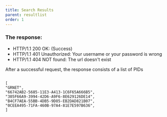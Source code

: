```yaml
---
title: Search Results
parent: resultlist
order: 1
---
```

### The response:
- HTTP/1.1 200 OK: (Success)
- HTTP/1.1 401 Unauthorized: Your username or your password is wrong
- HTTP/1.1 404 NOT found: The url doesn't exist

After a successful request, the response consists of a list of PIDs 

<pre><code>
[
"GRNET",
"66742AB2-5685-11E3-A413-1C6F65A666B5",
"305F66A9-3994-42D6-A9F6-8E629126DE14",
"B4CF7AEA-55BB-4DB5-9D85-EB2DAD821B07",
"0CEEA495-71FA-460B-97A4-81E7E597B636",
]
</code></pre>

